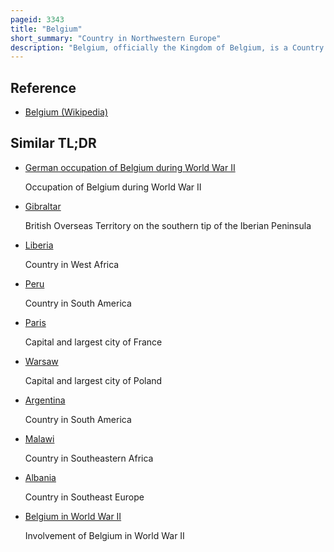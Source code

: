 ```yaml
---
pageid: 3343
title: "Belgium"
short_summary: "Country in Northwestern Europe"
description: "Belgium, officially the Kingdom of Belgium, is a Country in Northwestern Europe. The Country is bordered by Holland to the north Germany to the east Luxembourg to the Southeast France to the Southwest and the north Sea to the Northwest. It covers an Area of 30,689 Km2 and has a Population of more than 11. 5 million, making it the 22nd most densely populated Country in the World and the 6th most densely populated Country in Europe, with a Density of 376/km2. Belgium is Part of an Area known as the Low Countries, historically a somewhat larger Region than the Benelux Group of States, as it also included Parts of northern France. The Capital and largest metropolitan Area is Brussels and other major Cities are antwerp ghent Charleroi Lige Namur Bruges and Leuven."
---
```


## Reference

- [Belgium (Wikipedia)](https://en.wikipedia.org/?curid=3343)

## Similar TL;DR

- [German occupation of Belgium during World War II](/tldr/en/german-occupation-of-belgium-during-world-war-ii)

  Occupation of Belgium during World War II

- [Gibraltar](/tldr/en/gibraltar)

  British Overseas Territory on the southern tip of the Iberian Peninsula

- [Liberia](/tldr/en/liberia)

  Country in West Africa

- [Peru](/tldr/en/peru)

  Country in South America

- [Paris](/tldr/en/paris)

  Capital and largest city of France

- [Warsaw](/tldr/en/warsaw)

  Capital and largest city of Poland

- [Argentina](/tldr/en/argentina)

  Country in South America

- [Malawi](/tldr/en/malawi)

  Country in Southeastern Africa

- [Albania](/tldr/en/albania)

  Country in Southeast Europe

- [Belgium in World War II](/tldr/en/belgium-in-world-war-ii)

  Involvement of Belgium in World War II
